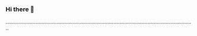 ### Hi there 👋

..............................................................................................................................